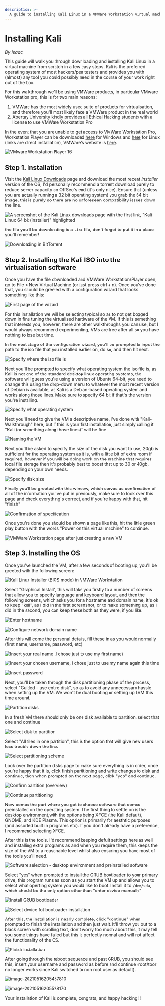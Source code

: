 ```yaml
---
description: >-
  A guide to installing Kali Linux in a VMWare Workstation virtual machine
---
```


# Installing Kali

*By Isaac*

This guide will walk you through downloading and installing Kali Linux in a virtual machine from scratch in a few easy steps. Kali is the preferred operating system of most hackers/pen testers and provides you with \(almost\) any tool you could possibly need in the course of your work right out of the box.

For this walkthrough we'll be using VMWare products, in particular VMware Workstation pro, this is for two main reasons:

1. VMWare has the most widely used suite of products for virtualisation, and therefore you'll most likely face a VMWare product in the real world
2. Abertay University kindly provides all Ethical Hacking students with a license to use VMWare Workstation Pro

In the event that you are unable to get access to VMWare Workstation Pro, Workstation Player can be downloaded [here](https://www.vmware.com/go/getplayer-win) for Windows and [here](https://www.vmware.com/go/getplayer-linux) for Linux \(links are direct installation\), VMWare's website is [here](https://www.vmware.com/uk/products/workstation-player/workstation-player-evaluation.html).

![VMware Workstation Player 16](https://www.vmware.com/content/dam/digitalmarketing/vmware/en/images/vmw-tn-work.png)

## Step 1. Installation

Visit the [Kali Linux Downloads](https://www.kali.org/downloads/) page and download the most recent _installer_ version of the OS, I'd personally recommend a torrent download purely to reduce server capacity on OffSec's end \(it's only nice\). Ensure that \(unless you are actually running a 32 bit operating system\) you grab the 64 bit image, this is purely so there are no unforeseen compatibility issues down the line.

![A screenshot of the Kali Linux downloads page with the first link, &quot;Kali Linux 64 bit \(installer\)&quot; highlighted](../media/HacksocWiki/image-20210516194511356%20%281%29.png)

the file you'll be downloading is a `.iso` file, don't forget to put it in a place you'll remember!

![Downloading in BitTorrent](../media/HacksocWiki/image-20210516195136076.png)

## Step 2. Installing the Kali ISO into the virtualisation software

Once you have the file downloaded and VMWare Workstation/Player open, go to File &gt; New Virtual Machine \(or just press ctrl + n\). Once you've done that, you should be greeted with a configuration wizard that looks something like this:

![First page of the wizard](../media/HacksocWiki/image-20210516200141705.png)

For this installation we will be selecting typical so as to not get bogged down in fine tuning the virtualised hardware of the VM. If this is something that interests you, however, there are other walkthroughs you can use, but I would always recommend experimenting, VMs are free after all so you have nothing to lose but time.

In the next stage of the configuration wizard, you'll be prompted to input the path to the iso file that you installed earlier on, do so, and then hit next.

![Specify where the iso file is](../media/HacksocWiki/image-20210516200203715.png)

Next you'll be prompted to specify what operating system the iso file is, as Kali is not one of the standard desktop linux operating systems, the software will guess you're using a version of Ubuntu 64-bit, you need to change this using the drop-down menu to whatever the most recent version of Debian is available, as Kali is a Debian-based operating system and works along those lines. Make sure to specify 64 bit if that's the version you're installing.

![Specify what operating system](../media/HacksocWiki/image-20210516200405804.png)

Next you'll need to give the VM a descriptive name, I've done with "Kali-Walkthrough" here, but if this is your first installation, just simply calling it "Kali \(or something along those lines\)" will be fine.

![Naming the VM](../media/HacksocWiki/image-20210516200436301.png)

Next you'll be asked to specify the size of the disk you want to use, 20gb is sufficient for the operating system as it is, with a little bit of extra room if required, however if you will be doing work on the machine that requires local file storage then it's probably best to boost that up to 30 or 40gb, depending on your own needs.

![Specify disk size](../media/HacksocWiki/image-20210516200459260.png)

Finally you'll be greeted with this window, which serves as confirmation of all of the information you've put in previously, make sure to look over this page and check everything's correct, and if you're happy with that, hit "finish"

![Confirmation of specification](../media/HacksocWiki/image-20210516200514168.png)

Once you're done you should be shown a page like this, hit the little green play button with the words "Power on this virtual machine" to continue.

![VMWare Workstation page after just creating a new VM](../media/HacksocWiki/image-20210516200708432.png)

## Step 3.  Installing the OS

Once you've launched the VM, after a few seconds of booting up, you'll be greeted with the following screen:

![Kali Linux Installer \(BIOS mode\) in VMWare Workstation](../media/HacksocWiki/image-20210516202102062.png)

Select "Graphical Install", this will take you firstly to a number of screens that allow you to specify language and keyboard layout, and then the following screens, which asks you for a hostname and domain name, it's ok to keep "kali", as I did in the first screenshot, or to make something up, as I did in the second, you can keep these both as they were, if you like.

![Enter hostname](../media/HacksocWiki/image-20210516234930600.png)

![Configure network domain name](../media/HacksocWiki/image-20210516202649497.png)

After this will come the personal details, fill these in as you would normally \(first name, username, password, etc\)

![Insert your real name \(I chose just to use my first name\)](../media/HacksocWiki/image-20210516202706035.png)

![Insert your chosen username, i chose just to use my name again this time](../media/HacksocWiki/image-20210516202932993.png)

![Insert password](../media/HacksocWiki/image-20210516202958397.png)

Next, you'll be taken through the disk partitioning phase of the process, select "Guided - use entire disk", so as to avoid any unnecessary hassle when setting up the VM. We won't be dual booting or setting up LVM this time around.

![Partition disks](../media/HacksocWiki/image-20210516203015788.png)

In a fresh VM there should only be one disk available to partition, select that one and continue

![Select disk to partition](../media/HacksocWiki/image-20210516203032107.png)

Select "All files in one partition", this is the option that will give new users less trouble down the line.

![Select partitioning scheme](../media/HacksocWiki/image-20210516203105324.png)

Look over the partition disks page to make sure everything is in order, once you're happy that it is, click finish partitioning and write changes to disk and continue, then when prompted on the next page, click "yes" and continue.

![Confirm partition \(overview\)](../media/HacksocWiki/image-20210516203119226.png)

![Continue partitioning](../media/HacksocWiki/image-20210516203141001.png)

Now comes the part where you get to choose software that comes preinstalled on the operating system. The first thing to settle on is the desktop environment,with the options being XFCE \(the Kali default\), GNOME, and KDE Plasma. This oprion is primarily for aesthtic purposes \(and assorted built in programs etc\). If you don't already have a preference, I recommend selecting XFCE.

After this is the tools. I'd recommend keeping defult settings here as well and installing extra programs as and when you require them, this keeps the size of the VM to a reasonable level whilst also ensuring you have most of the tools you'll need.

![Software selection - desktop environment and preinstalled software](../media/HacksocWiki/image-20210516203420303.png)

Select "yes" when prompted to install the GRUB bootloader to your primary drive, this program runs as soon as you start the VM up and allows you to select what operting system you would like to boot. Install it to `/dev/sda`, which should be the only option other than "enter device manually"

![Install GRUB bootloader](../media/HacksocWiki/image-20210516205213203.png)

![Select device fot bootloader installation](../media/HacksocWiki/image-20210516205234384.png)

After this, the installation is nearly complete, click "continue" when prompted to finish the installation and then just wait. It'll throw you out to a black screen with scrolling text, don't worry too much about this, it may tell you some things have failed but this is perfectly normal and will not affect the functionality of the OS.

![Finish installation](../media/HacksocWiki/image-20210516205402868.png)

After going through the reboot sequence and past GRUB, you should see this, insert your username and password as before and continue \(root/toor no longer works since Kali switched to non root user as default\).

![image-20210516205457810](../media/HacksocWiki/image-20210516205457810.png)

![image-20210516205528170](../media/HacksocWiki/image-20210516205528170.png)

Your installation of Kali is complete, congrats, and happy hacking!!!

